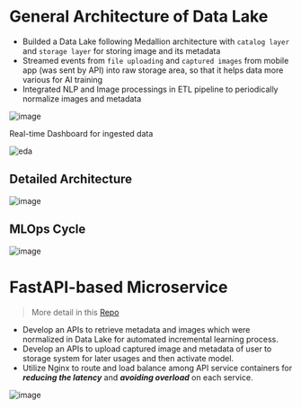 # General Architecture of Data Lake

- Builded a Data Lake following Medallion architecture with `catalog layer` and `storage layer` for storing image and its metadata
- Streamed events from `file uploading` and `captured images` from mobile app (was sent by API) into raw storage area, so that it helps data more various for AI training
- Integrated NLP and Image processings in ETL pipeline to periodically normalize images and metadata

![image](https://github.com/user-attachments/assets/923a659b-0401-4c68-a28b-704d6db14098)

Real-time Dashboard for ingested data

![eda](https://github.com/user-attachments/assets/e6d79c8e-3637-482f-b988-b6afe52f3627)

## Detailed Architecture

![image](https://github.com/user-attachments/assets/da4c583d-70fd-440d-b2cc-9ab08cf92fd2)

## MLOps Cycle

![image](https://github.com/user-attachments/assets/31effa68-39dc-4c92-860a-074c959b911a)

# FastAPI-based Microservice

> More detail in this [Repo](https://github.com/Narius2030/FastAPI-Microservice-IMCP.git)

- Develop an APIs to retrieve metadata and images which were normalized in Data Lake for automated incremental learning process.
- Develop an APIs to upload captured image and metadata of user to storage system for later usages and then activate model.
- Utilize Nginx to route and load balance among API service containers for **_reducing the latency_** and **_avoiding overload_** on each service.

![image](https://github.com/user-attachments/assets/11163700-dade-444e-8b19-d97bb7083237)


